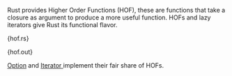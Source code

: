 Rust provides Higher Order Functions (HOF), these are functions that take a
closure as argument to produce a more useful function. HOFs and lazy iterators
give Rust its functional flavor.

{hof.rs}

{hof.out}

[Option](http://static.rust-lang.org/doc/master/core/option/type.Option.html)
and [Iterator
](http://static.rust-lang.org/doc/master/core/iter/trait.Iterator.html)
implement their fair share of HOFs.
